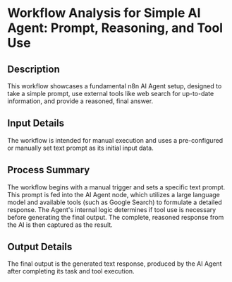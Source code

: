 # Workflow Analysis for Simple AI Agent: Prompt, Reasoning, and Tool Use

## Description
This workflow showcases a fundamental n8n AI Agent setup, designed to take a simple prompt, use external tools like web search for up-to-date information, and provide a reasoned, final answer.

## Input Details
The workflow is intended for manual execution and uses a pre-configured or manually set text prompt as its initial input data.

## Process Summary
The workflow begins with a manual trigger and sets a specific text prompt. This prompt is fed into the AI Agent node, which utilizes a large language model and available tools (such as Google Search) to formulate a detailed response. The Agent's internal logic determines if tool use is necessary before generating the final output. The complete, reasoned response from the AI is then captured as the result.

## Output Details
The final output is the generated text response, produced by the AI Agent after completing its task and tool execution.
